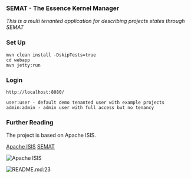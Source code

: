### SEMAT - The Essence Kernel Manager

*This is a multi tenanted application for describing projects states through SEMAT*

### Set Up

    mvn clean install -DskipTests=true
    cd webapp
    mvn jetty:run

### Login
    http://localhost:8080/

    user:user - default demo tenanted user with example projects
    admin:admin - admin user with full access but no tenancy

### Further Reading
The project is based on Apache ISIS.

[Apache ISIS](http://isis.apache.org/)
[SEMAT](http://semat.org)

![Apache ISIS](https://1.bp.blogspot.com/-b0E0uscBBP0/WA8f9DChQnI/AAAAAAAAGiQ/kFswSoackoEXUOdGUzsQfBJMEtttIF83gCLcB/s1600/isis-logo.png)

![README.md:23](https://3.bp.blogspot.com/-e981eFSwahg/WBUd6pE-lYI/AAAAAAAAGmc/sJB9TqFVJ885dcyC-DYPmYy2FpizZWEFwCLcB/s1600/68747470733a2f2f312e62702e626c6f6773706f742e636f6d2f2d7639376d326766534175672f5741386638776e6c4a73492f414141414141414147694d2f4a6a6f497030536c545534663369466f49454d76534a764448386c793869563477434c63422f73313630302f73656d61742e706e67.png)



